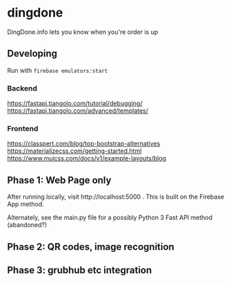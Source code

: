 dingdone
==
DingDone.info lets you know when you're order is up

Developing
--
Run with `firebase emulators:start`

### Backend
https://fastapi.tiangolo.com/tutorial/debugging/
https://fastapi.tiangolo.com/advanced/templates/

### Frontend
https://classpert.com/blog/top-bootstrap-alternatives
https://materializecss.com/getting-started.html
https://www.muicss.com/docs/v1/example-layouts/blog

Phase 1: Web Page only
--
After running locally, visit http://localhost:5000 .  This is built on the Firebase App method.

Alternately, see the main.py file for a possibly Python 3 Fast API method (abandoned?)




Phase 2: QR codes, image recognition
--

Phase 3: grubhub etc integration
--
